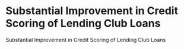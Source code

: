 # Substantial Improvement in Credit Scoring of Lending Club Loans
Substantial Improvement in Credit Scoring of Lending Club Loans
